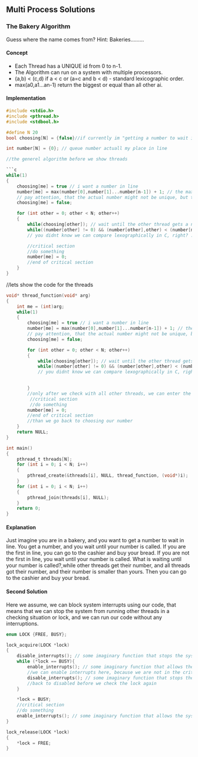 ## Multi Process Solutions


### The Bakery Algorithm
Guess where the name comes from? Hint: Bakeries.........


#### Concept

- Each Thread has a UNIQUE id from 0 to n-1.
- The Algorithm can run on a system with multiple processors.
- (a,b) < (c,d) if a < c or (a=c and b < d) - standard lexicographic order.
- max(a0,a1...an-1) return the biggest or equal than all other ai.

#### Implementation

```c
#include <stdio.h>
#include <pthread.h>
#include <stdbool.h>

#define N 20
bool choosing[N] = {false}//if currently im "getting a number to wait in line"

int number[N] = {0}; // queue number actuall my place in line

//the generel algorithm before we show threads

```c
while(1)
{
    choosing[me] = true // i want a number in line
    number[me] = max(number[0],number[1]...number[n-1]) + 1; // the max number in line + 1
    // pay attention, that the actual number might not be unique, but the order is unique. (each me is unique)
    choosing[me] = false;

    for (int other = 0; other < N; other++)
    {
        while(choosing[other]); // wait until the other thread gets a number
        while((number[other] != 0) && (number[other],other) < (number[me],me)); // wait until the other thread gets a number
        // you didnt know we can compare lexographically in C, right? :)

        //critical section
        //do something
        number[me] = 0;
        //end of critical section
    }
}

```

//lets show the code for the threads

```c
void* thread_function(void* arg)
{
    int me = (int)arg;
    while(1)
    {
        choosing[me] = true // i want a number in line
        number[me] = max(number[0],number[1]...number[n-1]) + 1; // the max number in line + 1
        // pay attention, that the actual number might not be unique, but the order is unique. (each me is unique)
        choosing[me] = false;

        for (int other = 0; other < N; other++)
        {
            while(choosing[other]); // wait until the other thread gets a number
            while((number[other] != 0) && (number[other],other) < (number[me],me)); // wait until the other thread gets a number
            // you didnt know we can compare lexographically in C, right? :)

           
        }
        //only after we check with all other threads, we can enter the critical section
         //critical section
         //do something
        number[me] = 0;
        //end of critical section
        //than we go back to choosing our number
    }
    return NULL;
}

int main()
{
    pthread_t threads[N];
    for (int i = 0; i < N; i++)
    {
        pthread_create(&threads[i], NULL, thread_function, (void*)i);
    }
    for (int i = 0; i < N; i++)
    {
        pthread_join(threads[i], NULL);
    }
    return 0;
}
```

#### Explanation
Just imagine you are in a bakery, and you want to get a number to wait in line.
You get a number, and you wait until your number is called.
If you are the first in line, you can go to the cashier and buy your bread.
If you are not the first in line, you wait until your number is called.
What is waiting until your number is called?,while other threads get their number, and all threads got their number, and their number is smaller than yours.
Then you can go to the cashier and buy your bread.

#### Second Solution
Here we assume, we can block system interrupts using our code, that means that we can stop the system from running other threads in a checking situation or lock, and we can run our code without any interruptions.

```c
enum LOCK {FREE, BUSY};

lock_acquire(LOCK *lock)
{
    disable_interrupts(); // some imaginary function that stops the system from running other threads
    while (*lock == BUSY){
        enable_interrupts(); // some imaginary function that allows the system to run other threads
        //we can enable interrupts here, because we are not in the critical section
        disable_interrupts(); // some imaginary function that stops the system from running other threads
        //back to disabled before we check the lock again
    }

    *lock = BUSY;
    //critical section
    //do something
    enable_interrupts(); // some imaginary function that allows the system to run other threads
}

lock_release(LOCK *lock)
{
    *lock = FREE;
}
```